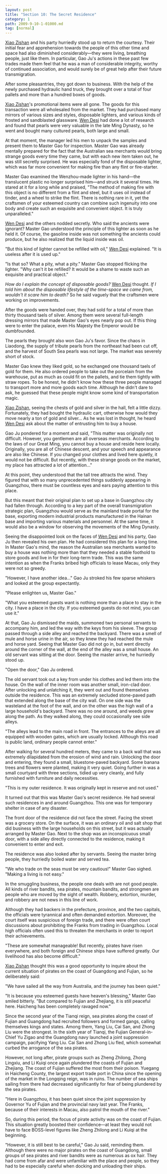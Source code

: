 ```yaml
---
layout: post
title: "Section 10: The Secret Residence"
category: 1
path: 2009-9-10-1-01000.md
tag: [normal]
---
```


[Xiao Zishan][y001] and his party hurriedly stood up to return the courtesy. Their initial fear and apprehension towards the people of this other time and space had also diminished considerably—they were living, breathing people, just like them. In particular, Gao Ju's actions in these past few trades made them feel that he was a man of considerable integrity, worthy of continued association, and would surely be of great help after their future transmigration.

After some pleasantries, they got down to business. With the help of the newly purchased hydraulic hand truck, they brought over a total of four pallets and more than a hundred boxes of goods.

[Xiao Zishan][y001]'s promotional items were all gone. The goods for this transaction were all wholesaled from the market. They had purchased many mirrors of various sizes and styles, disposable lighters, and various kinds of frosted and sandblasted glassware. [Wen Desi][y002] had done a lot of research and found that pearls were very valuable in the late Ming Dynasty, so he went and bought many cultured pearls, both large and small.

At that moment, the manager led his men to unpack the samples and present them to Master Gao for inspection. Master Gao was already mentally prepared for the fact that the Australian sea merchants would bring strange goods every time they came, but with each new item taken out, he was still secretly surprised. He was especially fond of the disposable lighter, which was far more convenient for making fire than any flint or fire-starter.

Master Gao examined the Wenzhou-made lighter in his hand—the translucent plastic no longer surprised him—and struck it several times. He stared at it for a long while and praised, "The method of making fire with this object is no different from a flint and steel, but it uses oil instead of tinder, and a wheel to strike the flint. There is nothing rare in it, yet the craftsmen of your esteemed country can combine such ingenuity into one body and create such an exquisite and convenient object. It is truly unparalleled."

[Wen Desi][y002] and the others nodded secretly. Who said the ancients were ignorant? Master Gao understood the principle of this lighter as soon as he held it. Of course, the gasoline inside was not something the ancients could produce, but he also realized that the liquid inside was oil.

"But this kind of lighter cannot be refilled with oil," [Wen Desi][y002] explained. "It is useless after it is used up."

"Is that so? What a pity, what a pity." Master Gao stopped flicking the lighter. "Why can't it be refilled? It would be a shame to waste such an exquisite and practical object."

*How do I explain the concept of disposable goods?* [Wen Desi][y002] thought. *If I told him about the disposable lifestyle of the time-space we came from, wouldn't it scare him to death?* So he said vaguely that the craftsmen were working on improvements.

After the goods were handed over, they had sold for a total of more than thirty thousand taels of silver. Among them were several full-length dressing mirrors that made Master Gao's eyes nearly pop out. If this thing were to enter the palace, even His Majesty the Emperor would be dumbfounded.

The pearls they brought also won Gao Ju's favor. Since the chaos in Liaodong, the supply of tribute pearls from the northeast had been cut off, and the harvest of South Sea pearls was not large. The market was severely short of stock.

Master Gao knew they liked gold, so he exchanged one thousand taels of gold for them. He also ordered people to take out the porcelain from the warehouse, put as much as could fit on the pallets, and tie them tightly with straw ropes. To be honest, he didn't know how these three people managed to transport more and more goods each time. Although he didn't dare to ask, he guessed that these people might know some kind of transportation magic.

[Xiao Zishan][y001], seeing the chests of gold and silver in the hall, felt a little dizzy. Fortunately, they had bought the hydraulic cart, otherwise how would they move nearly a ton of gold and silver... As he was lost in thought, he heard [Wen Desi][y002] ask about the matter of entrusting him to buy a house.

Gao Ju pondered for a moment and said, "This matter was originally not difficult. However, you gentlemen are all overseas merchants. According to the laws of our Great Ming, you cannot buy a house and reside here locally. Originally, you are all of Chinese descent, and your speech and appearance are also like Chinese. If you changed your clothes and lived here quietly, it would not be difficult. But recently, with these strange goods on the market, my place has attracted a lot of attention..."

At this point, they understood that the tall tree attracts the wind. They figured that with so many unprecedented things suddenly appearing in Guangzhou, there must be countless eyes and ears paying attention to this place.

But this meant that their original plan to set up a base in Guangzhou city had fallen through. According to a key part of the overall transmigration strategic plan, Guangzhou would serve as the mainland trade portal for the base, exporting modern industrial products manufactured in the Hainan base and importing various materials and personnel. At the same time, it would also be a window for observing the movements of the Ming Dynasty.

Seeing the disappointed look on the faces of [Wen Desi][y002] and his party, Gao Ju then revealed his own plan. He had considered this plan for a long time. In Master Gao's mind, the reason the Australian sea merchants wanted to buy a house was nothing more than that they needed a stable foothold to store goods and live in for their long-term trade. This was the same intention as when the Franks bribed high officials to lease Macau, only they were not so greedy.

"However, I have another idea..." Gao Ju stroked his few sparse whiskers and looked at the group expectantly.

"Please enlighten us, Master Gao."

"What you esteemed guests want is nothing more than a place to stay in the city. I have a place in the city. If you esteemed guests do not mind, you can use it."

At that, Gao Ju dismissed the maids, summoned two personal servants to accompany him, and led the way with the keys from his sleeve. The group passed through a side alley and reached the backyard. There was a smell of mule and horse urine in the air, so they knew they had reached the mule and horse yard. Seeing that Master Gao did not go in, but went directly around the corner of the wall, at the end of the alley was a small house. An old servant was sitting at the door. Seeing the master arrive, he hurriedly stood up.

"Open the door," Gao Ju ordered.

The old servant took out a key from under his clothes and led them into the house. On the wall of the inner room was another small, iron-clad door. After unlocking and unlatching it, they went out and found themselves outside the residence. This was an extremely secluded stone-paved path that extended along the base of the city wall. On one side was the wasteland at the foot of the wall, and on the other was the high wall of a large household's backyard. There was no one around, and weeds grew along the path. As they walked along, they could occasionally see side alleys.

"The alleys lead to the main road in front. The entrances to the alleys are all equipped with wooden gates, which are usually locked. Although this road is public land, ordinary people cannot enter."

After walking for several hundred meters, they came to a back wall that was extremely dilapidated from the erosion of wind and rain. Unlocking the door and entering, they found a small, bluestone-paved backyard. Some banana trees and flowers were planted, making it very quiet. Going further in was a small courtyard with three sections, tidied up very cleanly, and fully furnished with furniture and daily necessities.

"This is my outer residence. It was originally kept in reserve and not used."

It turned out that this was Master Gao's secret residence. He had several such residences in and around Guangzhou. This one was for temporary shelter in case of any disaster.

The front door of the residence did not face the street. Facing the street was a grocery store. On the surface, it was an ordinary oil and salt shop that did business with the large households on this street, but it was actually arranged by Master Gao. Next to the shop was an inconspicuous small door, with a side alley directly connected to the residence, making it convenient to enter and exit.

The residence was also looked after by servants. Seeing the master bring people, they hurriedly boiled water and served tea.

"We who trade on the seas must be very cautious!" Master Gao sighed. "Making a living is not easy."

In the smuggling business, the people one deals with are not good people. All kinds of river bandits, sea pirates, mountain bandits, and strongmen are people who are moved by the sight of wealth. Robbery, extortion, murder, and robbery are not news in this line of work.

Although they had backers in the prefecture, province, and the two capitals, the officials were tyrannical and often demanded extortion. Moreover, the court itself was suspicious of foreign trade, and there were often court discussions about prohibiting the Franks from trading in Guangzhou. Local high officials often used this to threaten the merchants in order to report their achievements.

"These are somewhat manageable! But recently, pirates have risen everywhere, and both foreign and Chinese ships have suffered greatly. Our livelihood has also become difficult."

[Xiao Zishan][y001] thought this was a good opportunity to inquire about the current situation of pirates on the coast of Guangdong and Fujian, so he deliberately said:

"We have sailed all the way from Australia, and the journey has been quiet."

"It is because you esteemed guests have heaven's blessing," Master Gao smiled bitterly. "But compared to Fujian and Zhejiang, it is still peaceful here. Haicheng has been completely ravaged now."

Since the second year of the Tianqi reign, sea pirates along the coast of Fujian and Guangdong had recruited followers and formed gangs, calling themselves kings and states. Among them, Yang Liu, Cai San, and Zhong Liu were the strongest. In the sixth year of Tianqi, the Fujian General-in-Chief Yu Zigao and the Guangdong navy launched a joint suppression campaign, pacifying Yang Liu. Cai San and Zhong Liu fled, which somewhat curbed the arrogance of the sea pirates.

However, not long after, pirate groups such as Zheng Zhilong, Zhong Lingxiu, and Li Kuiqi once again plundered the coasts of Fujian and Zhejiang. The coast of Fujian suffered the most from their poison. Yuegang in Haicheng County, the largest export trade port in China since the opening of the market in the Longqing reign, was in ruins. The number of sea ships sailing from there had decreased significantly for fear of being plundered by the sea pirates.

"Here in Guangzhou, it has been quiet since the joint suppression by Governor Yu of Fujian and the provincial navy last year. The Franks, because of their interests in Macau, also patrol the mouth of the river."

So, during this period, the focus of pirate activity was on the coast of Fujian. This situation greatly boosted their confidence—at least they would not have to face BOSS-level figures like Zheng Zhilong and Li Kuiqi at the beginning.

"However, it is still best to be careful," Gao Ju said, reminding them. Although there were no major pirates on the coast of Guangdong, small groups of sea pirates and river bandits were as numerous as ox hair. They had come from afar and were unfamiliar with the place and people, so they had to be especially careful when docking and unloading their ships.

[y001]: /characters/y001 "Xiao Zishan"
[y002]: /characters/y002 "Wen Desi"